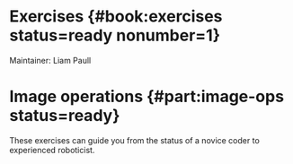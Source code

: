 # Exercises {#book:exercises status=ready nonumber=1}

Maintainer: Liam Paull

# Image operations {#part:image-ops status=ready}

These exercises can guide you from the status of a novice coder to experienced roboticist.
